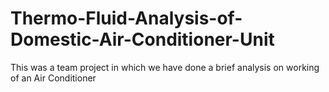 # Thermo-Fluid-Analysis-of-Domestic-Air-Conditioner-Unit
This was a team project in which we have done a brief analysis on working of an Air Conditioner
